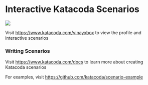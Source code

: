 # Interactive Katacoda Scenarios

[![](http://shields.katacoda.com/katacoda/vinayxbox/count.svg)](https://www.katacoda.com/vinayxbox "Get your profile on Katacoda.com")

Visit https://www.katacoda.com/vinayxbox to view the profile and interactive scenarios

### Writing Scenarios
Visit https://www.katacoda.com/docs to learn more about creating Katacoda scenarios

For examples, visit https://github.com/katacoda/scenario-example

